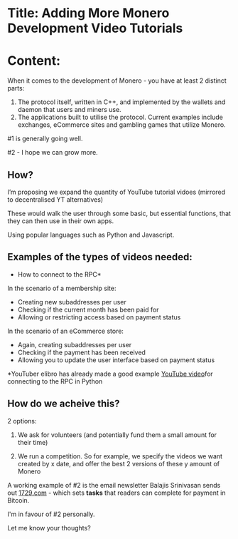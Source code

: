 # Title: Adding More Monero Development Video Tutorials 

# Content:

When it comes to the development of Monero - you have at least 2 distinct parts:

1) The protocol itself, written in C++, and implemented by the wallets and daemon that users and miners use.
2) The applications built to utilise the protocol. Current examples include exchanges, eCommerce sites and gambling games that utilize Monero.

#1 is generally going well.

#2 - I hope we can grow more.

## How?

I’m proposing we expand the quantity of YouTube tutorial vidoes (mirrored to decentralised YT alternatives)

These would walk the user through some basic, but essential functions, that they can then use in their own apps.

Using popular languages such as Python and Javascript.

## Examples of the types of videos needed:

* How to connect to the RPC*

In the scenario of a membership site:

* Creating new subaddresses per user
* Checking if the current month has been paid for
* Allowing or restricting access based on payment status

In the scenario of an eCommerce store:

* Again, creating subaddresses per user
* Checking if the payment has been received
* Allowing you to update the user interface based on payment status

*YouTuber elibro has already made a good example [YouTube video](https://www.youtube.com/watch?v=55zn419eFcY)for connecting to the RPC in Python

## How do we acheive this?

2 options:

1) We ask for volunteers (and potentially fund them a small amount for their time)

2) We run a competition. So for example, we specify the videos we want created by x date, and offer the best 2 versions of these y amount of Monero

A working example of #2 is the email newsletter Balajis Srinivasan sends out [1729.com](https://1729.com/all) - which sets **tasks** that readers can complete for payment in Bitcoin.

I'm in favour of #2 personally.

Let me know your thoughts?
